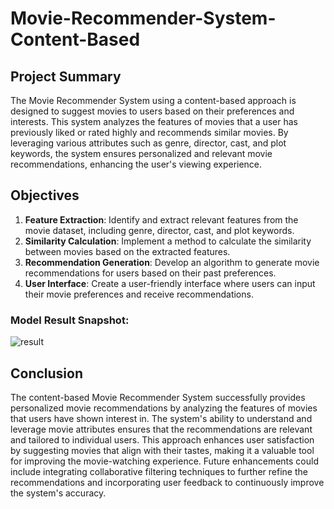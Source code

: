 # Movie-Recommender-System-Content-Based

## Project Summary
The Movie Recommender System using a content-based approach is designed to suggest movies to users based on their preferences and interests. This system analyzes the features of movies that a user has previously liked or rated highly and recommends similar movies. By leveraging various attributes such as genre, director, cast, and plot keywords, the system ensures personalized and relevant movie recommendations, enhancing the user's viewing experience.

## Objectives
1. **Feature Extraction**: Identify and extract relevant features from the movie dataset, including genre, director, cast, and plot keywords.
2. **Similarity Calculation**: Implement a method to calculate the similarity between movies based on the extracted features.
3. **Recommendation Generation**: Develop an algorithm to generate movie recommendations for users based on their past preferences.
4. **User Interface**: Create a user-friendly interface where users can input their movie preferences and receive recommendations.

### Model Result Snapshot:
![result](https://github.com/user-attachments/assets/d113f3f7-f8fc-4427-aa32-cd6640d540a8)

## Conclusion
The content-based Movie Recommender System successfully provides personalized movie recommendations by analyzing the features of movies that users have shown interest in. The system's ability to understand and leverage movie attributes ensures that the recommendations are relevant and tailored to individual users. This approach enhances user satisfaction by suggesting movies that align with their tastes, making it a valuable tool for improving the movie-watching experience. Future enhancements could include integrating collaborative filtering techniques to further refine the recommendations and incorporating user feedback to continuously improve the system's accuracy.
 
